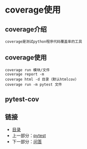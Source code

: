 # coverage使用

## coverage介绍

    coverage是测试python程序代码覆盖率的工具

## coverage使用

    coverage run 模块/文件
    coverage report -m
    coverage html -d 目录（默认htmlcov）
    coverage run -m pytest 文件

## pytest-cov

## 链接

- [目录](directory.md)
- 上一部分：[pytest](pytest.md)
- 下一部分：[问答](问答.md)
